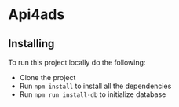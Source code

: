 # Api4ads

## Installing

To run this project locally do the following:

- Clone the project
- Run ```npm install``` to install all the dependencies
- Run ```npm run install-db``` to initialize database 

